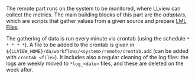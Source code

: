 The remote part runs on the system to be monitored, where LLview can collect the metrics.
The main building blocks of this part are the _adapters_, which are scripts that gather values from a given source and prepare [LML Files](../#lml-files).

The gathering of data is run every minute via crontab (using the schedule `* * * * *`).
A file to be added to the crontab is given in `${LLVIEW_HOME}/da/workflows/<system>/remote/crontab.add` (can be added with `crontab <file>`).
It includes also a regular cleaning of the log files: the logs are weekly moved to `*log_<date>` files, and these are deleted on the week after.

